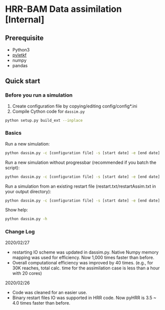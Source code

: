 # HRR-BAM Data assimilation [Internal]  

## Prerequisite
- Python3  
- [pyletkf](https://github.com/windsor718/pyletkf)  
- numpy  
- pandas  

## Quick start  
### Before you run a simulation  
1. Create configuration file by copying/editing config/config*.ini  
2. Compile Cython code for `dassim.py`  
```bash
python setup.py build_ext --inplace  
```
### Basics  
Run a new simulation:  
```bash
python dassim.py -c [configuration file] -s [start date] -e [end date]  -v
```
Run a new simulation without progressbar (recommended if you batch the script):  
```bash
python dassim.py -c [configuration file] -s [start date] -e [end date]  
```
Run a simulation from an existing restart file (restart.txt/restartAssim.txt in your output directory):  
```bash
python dassim.py -c [configuration file] -s [start date] -e [end date] --restart
```
Show help:
```bash
python dassim.py -h
```

### Change Log  
2020/02/27
- restarting IO scheme was updated in dassim.py. Native Numpy memory mapping was used for efficiency. Now 1,000 times faster than before.
- Overall computational efficiency was improved by 40 times. (e.g., for 30K reaches, total calc. time for the assimilation case is less than a hour with 20 cores)  
  
2020/02/26  
- Code was cleaned for an easier use.  
- Binary restart files IO was supported in HRR code. Now pyHRR is 3.5 ~ 4.0 times faster than before.  
